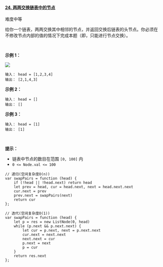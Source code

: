 #### [24. 两两交换链表中的节点](https://leetcode.cn/problems/swap-nodes-in-pairs/)

难度中等

给你一个链表，两两交换其中相邻的节点，并返回交换后链表的头节点。你必须在不修改节点内部的值的情况下完成本题（即，只能进行节点交换）。

 

**示例 1：**

![](https://p3-juejin.byteimg.com/tos-cn-i-k3u1fbpfcp/d8f09e759fab4fc18468ec80df2d8c5b~tplv-k3u1fbpfcp-zoom-1.image)

```
输入： head = [1,2,3,4]
输出： [2,1,4,3]
```

**示例 2：**

```
输入： head = []
输出： []
```

**示例 3：**

```
输入： head = [1]
输出： [1]
```

 

**提示：**

-   链表中节点的数目在范围 `[0, 100]` 内
-   `0 <= Node.val <= 100`

```
// 递归(空间复杂度O(n))
var swapPairs = function (head) {
    if (!head || !head.next) return head
    let prev = head, cur = head.next, next = head.next.next
    cur.next = prev
    prev.next = swapPairs(next)
    return cur
};
```

```
// 迭代(空间复杂度O(1))
var swapPairs = function (head) {
    let p = res = new ListNode(0, head)
    while (p.next && p.next.next) {
        let cur = p.next, next = p.next.next
        cur.next = next.next
        next.next = cur
        p.next = next
        p = cur
    }
    return res.next
};
```